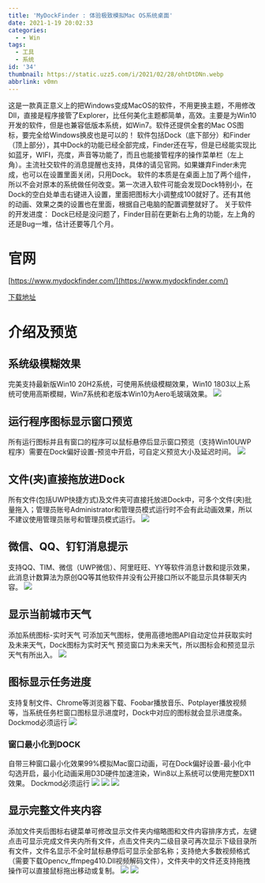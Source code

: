 ```yaml
---
title: 'MyDockFinder : 体验极致模拟Mac OS系统桌面'
date: 2021-1-19 20:02:33
categories:
  - - Win
tags:
  - 工具
  - 系统
id: '34'
thumbnail: https://static.uzz5.com/i/2021/02/28/ohtDtDNn.webp
abbrlink: v0mn
---
```



这是一款真正意义上的把Windows变成MacOS的软件，不用更换主题，不用修改Dll，直接是程序接管了Explorer，比任何美化主题都简单，高效。主要是为Win10开发的软件，但是也兼容低版本系统，如Win7。软件还提供全套的Mac OS图标，要完全给Windows换皮也是可以的！ 软件包括Dock（底下部分）和Finder（顶上部分），其中Dock的功能已经全部完成，Finder还在写，但是已经能实现比如蓝牙，WIFI，亮度，声音等功能了，而且也能接管程序的操作菜单栏（左上角）。主流社交软件的消息提醒也支持，具体的请见官网。如果嫌弃Finder未完成，也可以在设置里面关闭，只用Dock。 软件的本质是在桌面上加了两个组件，所以不会对原本的系统做任何改变。第一次进入软件可能会发现Dock特别小，在Dock的空白处单击右键进入设置，里面把图标大小调整成100就好了。还有其他的动画、效果之类的设置也在里面，根据自己电脑的配置调整就好了。 关于软件的开发进度： Dock已经是没问题了，Finder目前在更新右上角的功能，左上角的还是Bug一堆，估计还要等几个月。

# 官网

[https://www.mydockfinder.com/](https://www.mydockfinder.com/) 

[下载地址](https://www.mydockfinder.com/index.php/%E4%B8%8B%E8%BD%BD%E4%B8%AD%E5%BF%83/)

# 介绍及预览

## 系统级模糊效果

完美支持最新版Win10 20H2系统，可使用系统级模糊效果，Win10 1803以上系统可使用高斯模糊，Win7系统和老版本Win10为Aero毛玻璃效果。 ![](https://static.uzz5.com/i/2021/02/28/hd2vMAwE.webp)

## 运行程序图标显示窗口预览

所有运行图标并且有窗口的程序可以鼠标悬停后显示窗口预览（支持Win10UWP程序）需要在Dock偏好设置-预览中开启，可自定义预览大小及延迟时间。 ![](https://static.uzz5.com/i/2021/02/28/Lq6Ex81C.webp)

## 文件(夹)直接拖放进Dock

所有文件(包括UWP快捷方式)及文件夹可直接托放进Dock中，可多个文件(夹)批量拖入；管理员账号Administrator和管理员模式运行时不会有此动画效果，所以不建议使用管理员账号和管理员模式运行。 ![](https://static.uzz5.com/i/2021/02/28/Ws4eTfZq.webp)

## 微信、QQ、钉钉消息提示

支持QQ、TIM、微信（UWP微信）、阿里旺旺、YY等软件消息计数和提示效果，此消息计数算法为原创QQ等其他软件并没有公开接口所以不能显示具体聊天内容。 ![](https://static.uzz5.com/i/2021/02/28/oG2kAmhk.webp)

## 显示当前城市天气

添加系统图标-实时天气 可添加天气图标，使用高德地图API自动定位并获取实时及未来天气，Dock图标为实时天气 预览窗口为未来天气，所以图标会和预览显示天气有所出入。 ![](https://static.uzz5.com/i/2021/02/28/KfBQ5P8w.webp)

## 图标显示任务进度

支持复制文件、Chrome等浏览器下载、Foobar播放音乐、Potplayer播放视频等，当系统任务栏窗口图标显示进度时，Dock中对应的图标就会显示进度条。 Dockmod必须运行 ![](https://static.uzz5.com/i/2021/02/28/kVLqQE2b.webp)

### 窗口最小化到DOCK

自带三种窗口最小化效果99%模拟Mac窗口动画，可在Dock偏好设置-最小化中勾选开启，最小化动画采用D3D硬件加速渲染，Win8以上系统可以使用完整DX11效果。 Dockmod必须运行 ![](https://static.uzz5.com/i/2021/02/28/UZL23GWD.webp) ![](https://static.uzz5.com/i/2021/02/28/8FG31uzk.webp) ![](https://static.uzz5.com/i/2021/02/28/u1Aw3CPI.webp)

## 显示完整文件夹内容

添加文件夹后图标右键菜单可修改显示文件夹内缩略图和文件内容排序方式，左键点击可显示完成文件夹内所有文件，点击文件夹内二级目录可再次显示下级目录所有文件，文件名显示不全时鼠标悬停后可显示全部名称；支持绝大多数视频格式（需要下载Opencv\_ffmpeg410.Dll视频解码文件），文件夹中的文件还支持拖拽操作可以直接鼠标拖出移动或复制。 ![](https://static.uzz5.com/i/2021/02/28/N0VQmxjK.webp) ![](https://static.uzz5.com/i/2021/02/28/eZbePPu4.webp)
